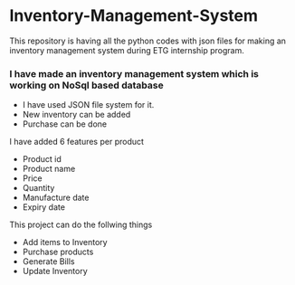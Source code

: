 # Inventory-Management-System
This repository is having all the python codes with json files for making an inventory management system during ETG internship program.
### I have made an inventory management system which is working on NoSql based database
- I have used JSON file system for it.
- New inventory can be added
- Purchase can be done

I have added 6 features per product
- Product id
- Product name
- Price
- Quantity
- Manufacture date
- Expiry date

This project can do the follwing things
- Add items to Inventory
- Purchase products
- Generate Bills
- Update Inventory
